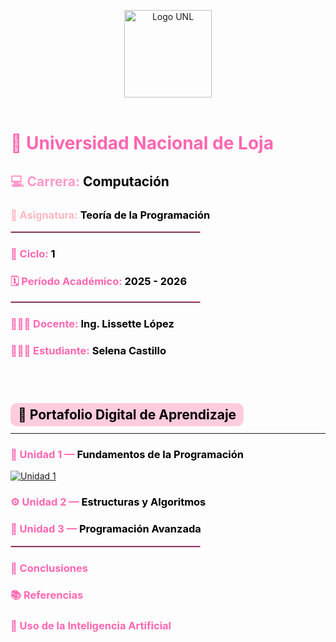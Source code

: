 <p align="center">
  <img src="https://unl.edu.ec/sites/default/files/inline-images/logo_0.png" width="140" alt="Logo UNL"><br><br>

  <h1><span style="color:#ff66b2;">🏫 <strong>Universidad Nacional de Loja</strong></span></h1>
  <h2><span style="color:#ff99cc;">💻 Carrera:</span> <span style="color:black;">Computación</span></h2>
  <h3><span style="color:#ffb6c1;">📘 Asignatura:</span> <span style="color:black;">Teoría de la Programación</span></h3>

  <hr style="width:60%; border:1px solid #ff99cc;">

  <h3><span style="color:#ff66b2;">📅 Ciclo:</span> <span style="color:black;">1</span></h3>
  <h3><span style="color:#ff66b2;">🗓️ Período Académico:</span> <span style="color:black;">2025 - 2026</span></h3>

  <hr style="width:60%; border:1px solid #ff99cc;">

  <h3><span style="color:#ff66b2;">👩🏻‍🏫 Docente:</span> <span style="color:black;">Ing. Lissette López</span></h3>
  <h3><span style="color:#ff66b2;">👩🏻‍🎓 Estudiante:</span> <span style="color:black;">Selena Castillo</span></h3>

  <br><br>
  <h2><span style="color:#000000; background-color:#ffccde; padding:6px 12px; border-radius:10px;">📂 Portafolio Digital de Aprendizaje</span></h2>
</p>

---

<p align="center">
  <h3><span style="color:#ff66b2;">🧩 Unidad 1 —</span> <span style="color:black;">Fundamentos de la Programación</span></h3>
  <a href="unidad1.md">
    <img src="https://img.shields.io/badge/Abrir%20Unidad%201-ff69b4?style=for-the-badge&logo=github&logoColor=white" alt="Unidad 1">
  </a>

  <h3><span style="color:#ff66b2;">⚙️ Unidad 2 —</span> <span style="color:black;">Estructuras y Algoritmos</span></h3>
  <h3><span style="color:#ff66b2;">🧠 Unidad 3 —</span> <span style="color:black;">Programación Avanzada</span></h3>

  <hr style="width:60%; border:1px solid #ff99cc;">

  <h3><span style="color:#ff66b2;">📝 Conclusiones</span></h3>
  <h3><span style="color:#ff66b2;">📚 Referencias</span></h3>
  <h3><span style="color:#ff66b2;">🤖 Uso de la Inteligencia Artificial</span></h3>
</p>


